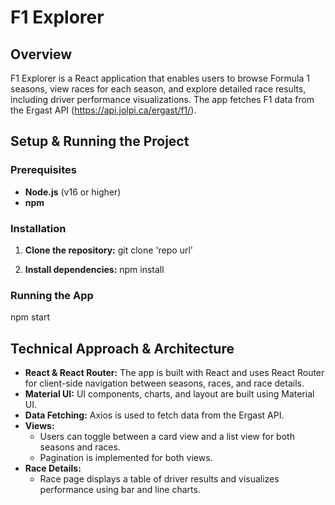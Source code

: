 # F1 Explorer

## Overview

F1 Explorer is a React application that enables users to browse Formula 1 seasons, view races for each season, and explore detailed race results, including driver performance visualizations. The app fetches F1 data from the Ergast API (https://api.jolpi.ca/ergast/f1/).

## Setup & Running the Project

### Prerequisites

- **Node.js** (v16 or higher)
- **npm**

### Installation

1. **Clone the repository:**
   git clone 'repo url'

2. **Install dependencies:**
   npm install

### Running the App

npm start

## Technical Approach & Architecture

- **React & React Router:** The app is built with React and uses React Router for client-side navigation between seasons, races, and race details.
- **Material UI:** UI components, charts, and layout are built using Material UI.
- **Data Fetching:** Axios is used to fetch data from the Ergast API.
- **Views:**
  - Users can toggle between a card view and a list view for both seasons and races.
  - Pagination is implemented for both views.
- **Race Details:**
  - Race page displays a table of driver results and visualizes performance using bar and line charts.
